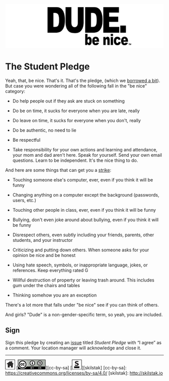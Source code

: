 ![dude-be-nice](/assets/dude-be-nice.png)

# The Student Pledge

Yeah, that, be nice. That's it. That's the pledge, (which we [borrowed
a bit](https://www.dudebenice.com/)). But case you were wondering
all of the following fall in the "be nice" category:

* Do help people out if they ask are stuck on something

* Do be on time, it sucks for everyone when you are late, really

* Do leave on time, it sucks for everyone when you don't, really

* Do be authentic, no need to lie

* Be respectful

* Take responsibility for your own actions and learning and
  attendance, your mom and dad aren't here. Speak for yourself. Send
  your own email questions. Learn to be independent. It's the nice
  thing to do.

And here are some things that can get you a [strike](policies.md):

* Touching someone else's computer, ever, even if you think it will
  be funny

* Changing anything on a computer except the background (passwords,
  users, etc.)

* Touching other people in class, ever, even if you think it will
  be funny

* Bullying, don't even joke around about bullying, even if you
  think it will be funny

* Disrespect others, even subtly including your friends,
  parents, other students, and your instructor

* Criticizing and putting down others. When someone asks for your
  opinion be nice and be honest

* Using hate speech, symbols, or inappropriate language, jokes, or
  references. Keep everything rated G

* Willful destruction of property or leaving trash around. This
  includes gum under the chairs and tables

* Thinking somehow you are an exception

There's a lot more that falls under "be nice" see if you can think of
others.

And girls? "Dude" is a non-gender-specific term, so yeah, you are
included. 

## Sign

Sign this pledge by creating an [issue](issue.md) titled *Student
Pledge* with “I agree” as a comment. Your location manager will
acknowledge and close it.

---
[![home](/assets/home-bw.png)](/README.md)
[![cc-by-sa](/assets/cc-by-sa.png)][cc-by-sa]
[![skilstak](/assets/skilstak-logo-bw.png)][skilstak]
[cc-by-sa]: https://creativecommons.org/licenses/by-sa/4.0/
[skilstak]: http://skilstak.io

